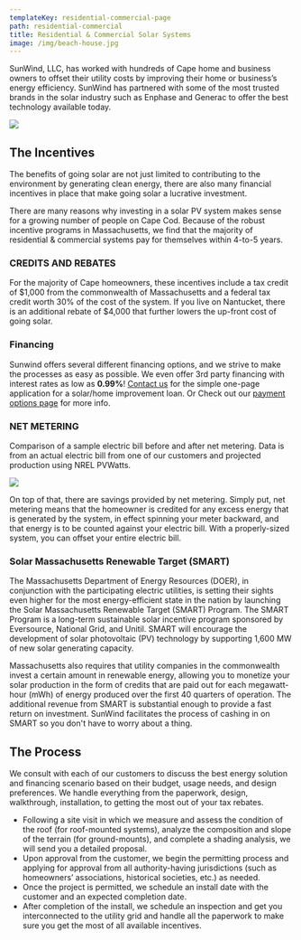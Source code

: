 ```yaml
---
templateKey: residential-commercial-page
path: residential-commercial
title: Residential & Commercial Solar Systems
image: /img/beach-house.jpg
---
```


<!--StartFragment-->

SunWind, LLC, has worked with hundreds of Cape home and business owners to offset their utility costs by improving their home or business’s energy efficiency. SunWind has partnered with some of the most trusted brands in the solar industry such as Enphase and Generac to offer the best technology available today.

![](img/enphase-logo.png)

## The Incentives

The benefits of going solar are not just limited to contributing to the environment by generating clean energy, there are also many financial incentives in place that make going solar a lucrative investment.

There are many reasons why investing in a solar PV system makes sense for a growing number of people on Cape Cod. Because of the robust incentive programs in Massachusetts, we find that the majority of residential & commercial systems pay for themselves within 4-to-5 years.

### CREDITS AND REBATES

For the majority of Cape homeowners, these incentives include a tax credit of $1,000 from the commonwealth of Massachusetts and a federal tax credit worth 30% of the cost of the system. If you live on Nantucket, there is an additional rebate of $4,000 that further lowers the up-front cost of going solar.

### Financing

Sunwind offers several different financing options, and we strive to make the processes as easy as possible. We even offer 3rd party financing with interest rates as low as **0.99%**! [Contact us](/contact) for the simple one-page application for a solar/home improvement loan. Or Check out our [payment options page](/payment-options) for more info.

### NET METERING

Comparison of a sample electric bill before and after net metering. Data is from an actual electric bill from one of our customers and projected production using NREL PVWatts.

![](img/solar-graph.jpg)

On top of that, there are savings provided by net metering. Simply put, net metering means that the homeowner is credited for any excess energy that is generated by the system, in effect spinning your meter backward, and that energy is to be counted against your electric bill. With a properly-sized system, you can offset your entire electric bill.

### Solar Massachusetts Renewable Target (SMART)

The Massachusetts Department of Energy Resources (DOER), in conjunction with the participating electric utilities, is setting their sights even higher for the most energy-efficient state in the nation by launching the Solar Massachusetts Renewable Target (SMART) Program. The SMART Program is a long-term sustainable solar incentive program sponsored by Eversource, National Grid, and Unitil. SMART will encourage the development of solar photovoltaic (PV) technology by supporting 1,600 MW of new solar generating capacity.

Massachusetts also requires that utility companies in the commonwealth invest a certain amount in renewable energy, allowing you to monetize your solar production in the form of credits that are paid out for each megawatt-hour (mWh) of energy produced over the first 40 quarters of operation. The additional revenue from SMART is substantial enough to provide a fast return on investment. SunWind facilitates the process of cashing in on SMART so you don't have to worry about a thing.

## The Process

We consult with each of our customers to discuss the best energy solution and financing scenario based on their budget, usage needs, and design preferences. We handle everything from the paperwork, design, walkthrough, installation, to getting the most out of your tax rebates.

- Following a site visit in which we measure and assess the condition of the roof (for roof-mounted systems), analyze the composition and slope of the terrain (for ground-mounts), and complete a shading analysis, we will send you a detailed proposal.
- Upon approval from the customer, we begin the permitting process and applying for approval from all authority-having jurisdictions (such as homeowners’ associations, historical societies, etc.) as needed.
- Once the project is permitted, we schedule an install date with the customer and an expected completion date.
- After completion of the install, we schedule an inspection and get you interconnected to the utility grid and handle all the paperwork to make sure you get the most of all available incentives.

<!--EndFragment-->
